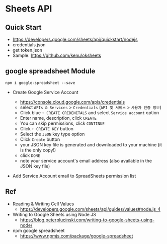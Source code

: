 # Sheets API

## Quick Start
* https://developers.google.com/sheets/api/quickstart/nodejs
* credentials.json
* get token.json
* Sample: https://github.com/kenu/oksheets

## google spreadsheet Module
```
npm i google-spreadsheet --save
```
* Create Google Service Account
  * https://console.cloud.google.com/apis/credentials
  * select `APIs & Services` > `Credentials` (`API 및 서비스` > `사용자 인증 정보`)
  * Click blue `+ CREATE CREDENITALS` and select `Service account` option
  * Enter name, description, click `CREATE`
  * You can skip permissions, click `CONTINUE`
  * Click `+ CREATE KEY` button
  * Select the `JSON` key type option
  * Click `Create` button
  * your JSON key file is generated and downloaded to your machine (it is the only copy!)
  * click `DONE`
  * note your service account's email address (also available in the JSON key file)

* Add Service Account email to SpreadSheets permission list

## Ref
* Reading & Writing Cell Values
  * https://developers.google.com/sheets/api/guides/values#node.js_4
* Writing to Google Sheets using Node JS
  * https://blog.peterplucinski.com/writing-to-google-sheets-using-node/
* npm google spreadsheet
  * https://www.npmjs.com/package/google-spreadsheet
